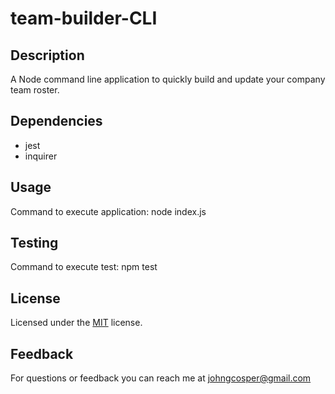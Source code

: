 # team-builder-CLI

## Description
A Node command line application to quickly build and update your company team roster.

## Dependencies
- jest
- inquirer

## Usage
Command to execute application: node index.js

## Testing
Command to execute test: npm test

## License
Licensed under the [MIT](https://github.com/johncosper/team-builder-CLI/blob/master/LICENSE.txt) license.

## Feedback
For questions or feedback you can reach me at johngcosper@gmail.com

